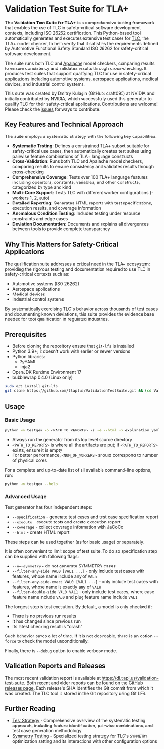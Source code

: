<!--
SPDX-FileCopyrightText: Copyright (c) 2022 NVIDIA CORPORATION & AFFILIATES. All rights reserved.
SPDX-License-Identifier: Apache-2.0

Licensed under the Apache License, Version 2.0 (the "License");
you may not use this file except in compliance with the License.
You may obtain a copy of the License at

http://www.apache.org/licenses/LICENSE-2.0

Unless required by applicable law or agreed to in writing, software
distributed under the License is distributed on an "AS IS" BASIS,
WITHOUT WARRANTIES OR CONDITIONS OF ANY KIND, either express or implied.
See the License for the specific language governing permissions and
limitations under the License.
-->

# Validation Test Suite for TLA+

The **Validation Test Suite for TLA+** is a comprehensive testing framework that enables the use of TLC in safety-critical software development contexts, including ISO 26262 certification. This Python-based tool automatically generates and executes extensive test cases for [TLC](https://github.com/tlaplus/tlaplus), the TLA+ model checker, to help verify that it satisfies the requirements defined by Automotive Functional Safety Standard ISO 26262 for safety-critical software development.

The suite runs both TLC and [Apalache](https://github.com/apalache-mc/apalache) model checkers, comparing results to ensure consistency and validates results through cross-checking. It produces test suites that support qualifying TLC for use in safety-critical applications including automotive systems, aerospace applications, medical devices, and industrial control systems.

This suite was created by Dmitry Kulagin (GitHub: craft095) at NVIDIA and initially contributed by NVIDIA, which successfully used this generator to qualify TLC for their safety-critical applications. Contributions are welcome! Please check the [issues](https://github.com/tlaplus/ValidationTestSuite/issues) for ways to contribute.

## Key Features and Technical Approach

The suite employs a systematic strategy with the following key capabilities:

- **Systematic Testing**: Defines a constrained TLA+ subset suitable for safety-critical use cases, then automatically creates test suites using pairwise feature combinations of TLA+ language constructs
- **Cross-Validation**: Runs both TLC and Apalache model checkers, comparing results to ensure consistency and validates results through cross-checking
- **Comprehensive Coverage**: Tests over 100 TLA+ language features including operators, constants, variables, and other constructs, categorized by type and kind
- **Multi-Core Support**: Tests TLC with different worker configurations (-workers 1, 2, auto)
- **Detailed Reporting**: Generates HTML reports with test specifications, execution results, and coverage information
- **Anomalous Condition Testing**: Includes testing under resource constraints and edge cases
- **Deviation Documentation**: Documents and explains all divergences between tools to provide complete transparency

## Why This Matters for Safety-Critical Applications

The qualification suite addresses a critical need in the TLA+ ecosystem: providing the rigorous testing and documentation required to use TLC in safety-critical contexts such as:
- Automotive systems (ISO 26262)
- Aerospace applications
- Medical devices
- Industrial control systems

By systematically exercising TLC's behavior across thousands of test cases and documenting known deviations, this suite provides the evidence base needed for tool qualification in regulated industries.

## Prerequisites

* Before cloning the repository ensure that `git-lfs` is installed
* Python 3.9+; it doesn't work with earlier or newer versions
* Python libraries:
  - PyYAML
  - jinja2
* OpenJDK Runtime Environment 17
* bubblewrap 0.4.0 (Linux only)
 
```bash
sudo apt install git-lfs
git clone https://github.com/tlaplus/ValidationTestSuite.git && (cd ValidationTestSuite && git lfs install && git lfs fetch --all && git lfs checkout)
```

## Usage

### Basic Usage

```bash
python -m testgen -o <PATH_TO_REPORTS> -s -e --html -x explanation.yaml -w <NUM_OF_WORKERS> $*
```

* Always run the generator from its top level source directory
* `<PATH_TO_REPORTS>` is where all the artifacts are put; if `<PATH_TO_REPORTS>` exists, ensure it is empty
* For better performance, `<NUM_OF_WORKERS>` should correspond to number of physical cores

For a complete and up-to-date list of all available command-line options, run:

```bash
python -m testgen --help
```

### Advanced Usage

Test generator has four independent steps:
- `--specification` - generate test cases and test case specification report
- `--execute` - execute tests and create execution report
- `--coverage` - collect coverage information with JaCoCo
- `--html` - create HTML report

These steps can be used together (as for basic usage) or separately.

It is often convenient to limit scope of test suite. To do so specification step can be supplied with following flags:
- `--no-symmetry` - do not generate SYMMETRY cases
- `--filter-any-side VAL0 [VAL1 ...]` - only include test cases with features, whose name include any of `VALn`
- `--filter-any-side-exact VAL0 [VAL1 ...]` - only include test cases with features, whose name is exactly any of `VALn`
- `--filter-double-side VAL0 VAL1` - only include test cases, where case feature name include `VAL0` and plug feature name include `VAL1`

The longest step is test execution. By default, a model is only checked if:
- There is no previous run results
- It has changed since previous run
- Its latest checking result is "crash"

Such behavior saves a lot of time. If it is not desireable, there is an option `--force` to check the model unconditionally.

Finally, there is `--debug` option to enable verbose mode.

## Validation Reports and Releases

The most recent validation report is available at https://dl.tlapl.us/validation-test-suite. Both recent and older reports can be found on the [GitHub releases page](https://github.com/tlaplus/ValidationTestSuite/releases). Each release's SHA identifies the Git commit from which it was created. The TLC tool is stored in the Git repository using Git LFS.

## Further Reading

- [Test Strategy](test-strategy.md) - Comprehensive overview of the systematic testing approach, including feature identification, pairwise combinations, and test case generation methodology
- [Symmetry Testing](symmetry.md) - Specialized testing strategy for TLC's `SYMMETRY` optimization setting and its interactions with other configuration options
